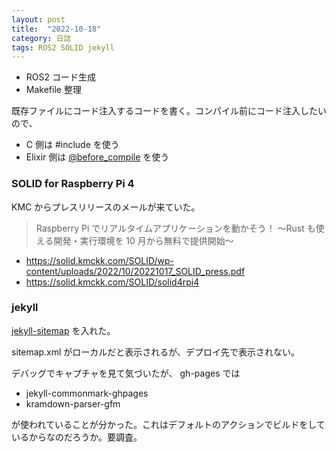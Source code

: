 ```yaml
---
layout: post
title:  "2022-10-18"
category: 日誌
tags: ROS2 SOLID jekyll
---
```


* ROS2 コード生成
* Makefile 整理

既存ファイルにコード注入するコードを書く。コンパイル前にコード注入したいので、

* C 側は #include を使う
* Elixir 側は [@before_compile](https://hexdocs.pm/elixir/Module.html#module-before_compile-1) を使う

### SOLID for Raspberry Pi 4

KMC からプレスリリースのメールが来ていた。

> Raspberry Pi でリアルタイムアプリケーションを動かそう！
> ～Rust も使える開発・実行環境を 10 月から無料で提供開始～

* https://solid.kmckk.com/SOLID/wp-content/uploads/2022/10/20221017_SOLID_press.pdf
* https://solid.kmckk.com/SOLID/solid4rpi4

### jekyll

[jekyll-sitemap](https://github.com/jekyll/jekyll-sitemap) を入れた。

sitemap.xml がローカルだと表示されるが、デプロイ先で表示されない。

デバッグでキャプチャを見て気づいたが、 gh-pages では

* jekyll-commonmark-ghpages
* kramdown-parser-gfm

が使われていることが分かった。これはデフォルトのアクションでビルドをしているからなのだろうか。要調査。
